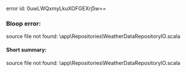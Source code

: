 error id: 0uwLWQxmyLkuXOFGEXrj5w==
### Bloop error:

source file not found: <WORKSPACE>\app\Repositories\WeatherDataRepositoryIO.scala
#### Short summary: 

source file not found: <WORKSPACE>\app\Repositories\WeatherDataRepositoryIO.scala